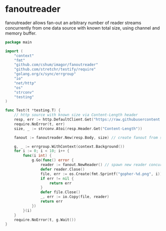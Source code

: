 # fanoutreader

fanoutreader allows fan-out an arbitrary number of reader streams concurrently from one data source with known total size, using channel and memory buffer.

```go
package main

import (
	"context"
	"fmt"
	"github.com/cshum/imagor/fanoutreader"
	"github.com/stretchr/testify/require"
	"golang.org/x/sync/errgroup"
	"io"
	"net/http"
	"os"
	"strconv"
	"testing"
)

func Test(t *testing.T) {
	// http source with known size via Content-Length header
	resp, err := http.DefaultClient.Get("https://raw.githubusercontent.com/cshum/imagor/master/testdata/gopher.png")
	require.NoError(t, err)
	size, _ := strconv.Atoi(resp.Header.Get("Content-Length"))

	fanout := fanoutreader.New(resp.Body, size) // create fanout from single reader source

	g, _ := errgroup.WithContext(context.Background())
	for i := 0; i < 10; i++ {
		func(i int) {
			g.Go(func() error {
				reader := fanout.NewReader() // spawn new reader concurrently
				defer reader.Close()
				file, err := os.Create(fmt.Sprintf("gopher-%d.png", i))
				if err != nil {
					return err
				}
				defer file.Close()
				_, err := io.Copy(file, reader)
				return err
			})
		}(i)
	}
	require.NoError(t, g.Wait())
}

```
